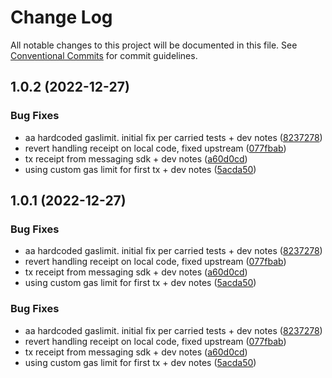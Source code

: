 # Change Log

All notable changes to this project will be documented in this file.
See [Conventional Commits](https://conventionalcommits.org) for commit guidelines.

## 1.0.2 (2022-12-27)

### Bug Fixes

- aa hardcoded gaslimit. initial fix per carried tests + dev notes ([8237278](https://github.com/bcnmy/biconomy-client-sdk/commit/8237278ed05d28918d4cd83d53cb96911a6749b7))
- revert handling receipt on local code, fixed upstream ([077fbab](https://github.com/bcnmy/biconomy-client-sdk/commit/077fbabfdf0b7ec9e8605973efd02135656d674e))
- tx receipt from messaging sdk + dev notes ([a60d0cd](https://github.com/bcnmy/biconomy-client-sdk/commit/a60d0cddacda75f11b1936940ebc9117d64b782c))
- using custom gas limit for first tx + dev notes ([5acda50](https://github.com/bcnmy/biconomy-client-sdk/commit/5acda50e60d5f9e6dc588d71535110bd3e2e0cc2))

## 1.0.1 (2022-12-27)

### Bug Fixes

- aa hardcoded gaslimit. initial fix per carried tests + dev notes ([8237278](https://github.com/bcnmy/biconomy-client-sdk/commit/8237278ed05d28918d4cd83d53cb96911a6749b7))
- revert handling receipt on local code, fixed upstream ([077fbab](https://github.com/bcnmy/biconomy-client-sdk/commit/077fbabfdf0b7ec9e8605973efd02135656d674e))
- tx receipt from messaging sdk + dev notes ([a60d0cd](https://github.com/bcnmy/biconomy-client-sdk/commit/a60d0cddacda75f11b1936940ebc9117d64b782c))
- using custom gas limit for first tx + dev notes ([5acda50](https://github.com/bcnmy/biconomy-client-sdk/commit/5acda50e60d5f9e6dc588d71535110bd3e2e0cc2))

### Bug Fixes

- aa hardcoded gaslimit. initial fix per carried tests + dev notes ([8237278](https://github.com/bcnmy/biconomy-client-sdk/commit/8237278ed05d28918d4cd83d53cb96911a6749b7))
- revert handling receipt on local code, fixed upstream ([077fbab](https://github.com/bcnmy/biconomy-client-sdk/commit/077fbabfdf0b7ec9e8605973efd02135656d674e))
- tx receipt from messaging sdk + dev notes ([a60d0cd](https://github.com/bcnmy/biconomy-client-sdk/commit/a60d0cddacda75f11b1936940ebc9117d64b782c))
- using custom gas limit for first tx + dev notes ([5acda50](https://github.com/bcnmy/biconomy-client-sdk/commit/5acda50e60d5f9e6dc588d71535110bd3e2e0cc2))
